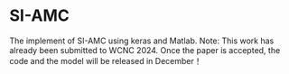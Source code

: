 # SI-AMC
The implement of SI-AMC using keras and Matlab.
Note: This work has already been submitted to WCNC 2024. Once the paper is accepted, the code and the model will be released in December！
